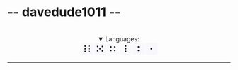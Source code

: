 # -- davedude1011 --
<br>

<div class="test">

</div>



<details open align="center">
	<summary>Languages:</summary>
	<img src="img.jpg">
</details>
<hr>
